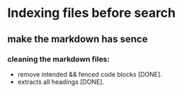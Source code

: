 # Indexing files before search 

## make the markdown has sence  

### cleaning the markdown files:

- remove intended && fenced code blocks [DONE].
- extracts all headings [DONE].

